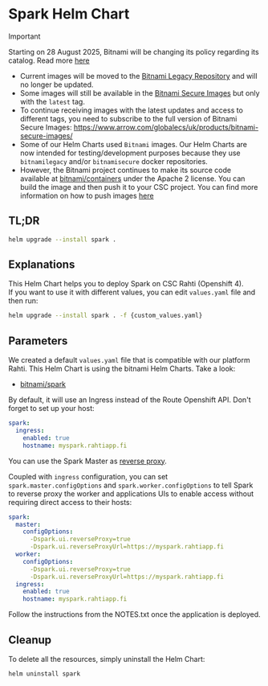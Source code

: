 # Spark Helm Chart

> [!IMPORTANT]  
> Starting on 28 August 2025, Bitnami will be changing its policy regarding its catalog. Read more [here](https://github.com/bitnami/containers/issues/83267)  
> - Current images will be moved to the [Bitnami Legacy Repository](https://hub.docker.com/u/bitnamilegacy) and will no longer be updated.  
> - Some images will still be available in the [Bitnami Secure Images](https://hub.docker.com/u/bitnamisecure) but only with the `latest` tag.  
> - To continue receiving images with the latest updates and access to different tags, you need to subscribe to the full version of Bitnami Secure Images: https://www.arrow.com/globalecs/uk/products/bitnami-secure-images/  
> - Some of our Helm Charts used `Bitnami` images. Our Helm Charts are now intended for testing/development purposes because they use `bitnamilegacy` and/or `bitnamisecure` docker repositories.  
> - However, the Bitnami project continues to make its source code available at [bitnami/containers](https://github.com/bitnami/containers) under the Apache 2 license. You can build the image and then push it to your CSC project. You can find more information on how to push images [here](https://docs.csc.fi/cloud/rahti/images/Using_Rahti_integrated_registry/)

## TL;DR
```sh
helm upgrade --install spark .
```

## Explanations
This Helm Chart helps you to deploy Spark on CSC Rahti (Openshift 4).  
If you want to use it with different values, you can edit `values.yaml` file and then run:  
```sh
helm upgrade --install spark . -f {custom_values.yaml}
```

## Parameters
We created a default `values.yaml` file that is compatible with our platform Rahti. This Helm Chart is using the bitnami Helm Charts. Take a look:
- [bitnami/spark](https://github.com/bitnami/charts/blob/main/bitnami/spark/)

By default, it will use an Ingress instead of the Route Openshift API. Don't forget to set up your host:

```yaml
spark:
  ingress:
    enabled: true
    hostname: myspark.rahtiapp.fi
```

You can use the Spark Master as [reverse proxy](https://github.com/bitnami/charts/blob/main/bitnami/spark/README.md#configuring-spark-master-as-reverse-proxy).

Coupled with `ingress` configuration, you can set `spark.master.configOptions` and `spark.worker.configOptions` to tell Spark to reverse proxy the worker
and applications UIs to enable access without requiring direct access to their hosts:

```yaml
spark:
  master:
    configOptions:
      -Dspark.ui.reverseProxy=true
      -Dspark.ui.reverseProxyUrl=https://myspark.rahtiapp.fi
  worker:
    configOptions:
      -Dspark.ui.reverseProxy=true
      -Dspark.ui.reverseProxyUrl=https://myspark.rahtiapp.fi
  ingress:
    enabled: true
    hostname: myspark.rahtiapp.fi
```

Follow the instructions from the NOTES.txt once the application is deployed.

## Cleanup
To delete all the resources, simply uninstall the Helm Chart:

```sh
helm uninstall spark
```